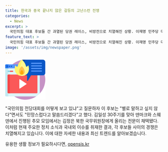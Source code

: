 ```yaml
---
title: 한국과 중국 끝나지 않은 갈등의 고난스런 전쟁
categories:
  - News
excerpt: >
  국민의힘 대표 후보들 간 과열된 당권 레이스, 비방전으로 치열해진 상황. 이재명 민주당 대표 연임 도전에도 후보들의 공방, 논란과 끈끈한 국내외 사건들 속 신경전. 김일성 30주기 추모행사, 해외에서도 진행되며 관련 국가들의 북한과의 관계에 대한 이슈까지 다뤄졌다. 국내 정치권과 북한의 동향을 한눈에 살펴보자.
feature_text: >
  국민의힘 대표 후보들 간 과열된 당권 레이스, 비방전으로 치열해진 상황. 이재명 민주당 대표 연임 도전에도 후보들의 공방, 논란과 끈끈한 국내외 사건들 속 신경전. 김일성 30주기 추모행사, 해외에서도 진행되며 관련 국가들의 북한과의 관계에 대한 이슈까지 다뤄졌다. 국내 정치권과 북한의 동향을 한눈에 살펴보자.
image: '/assets/img/newspaper.png'
---
```


<p><img src="/assets/img/news.png" alt="rentncar 속보" /></p>

<p>"국민의힘 전당대회를 어떻게 보고 있냐"고 질문하자 이 후보는 "별로 말하고 싶지 않다"면서도 "민망스럽다고 말씀드리겠다"고 했다. 김일성 30주기를 맞아 덴마크와 스웨덴에서 진행된 추모 모임에서는 김정은 북한 국무위원장에게 올리는 전문이 채택됐다. 이처럼 현재 주요한 정치 소식과 국내외 이슈를 취재한 결과, 각 후보들 사이의 경쟁은 치열해지고 있습니다. 이에 대한 자세한 내용과 최신 트렌드를 알아보겠습니다.</p>
유용한 생활 정보가 필요하시다면, <a href="https://opensis.kr" rel="dofollow">opensis.kr</a>


